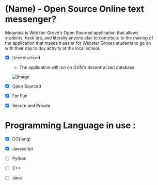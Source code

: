 # (Name) - Open Source Online text messenger?
Metanoia is Webster Grove's Open Sourced application that allows students, hack'ers, and literally anyone else to contribute to the making of the application that makes it easier for Webster Groves students to go on with their day to day activity at the local school.

- [x] Decentralized 
  * The application will run on GUN's decentralized database
  
  ![image](https://user-images.githubusercontent.com/53746661/137830227-b9782274-5720-453b-ab0a-6fc253b6acc2.png)

- [x] Open Sourced
- [x] For Fun
- [x] Secure and Private 
# Programming Language in use :

- [x] GO{lang}
- [x] Javascript
- [ ] Python
- [ ] C++
- [ ] Java

